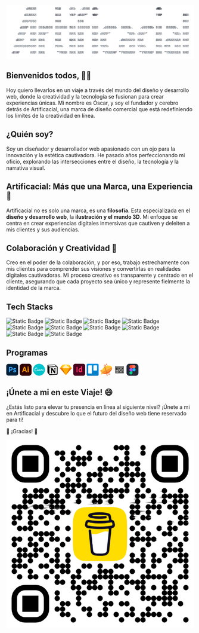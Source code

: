 ![Artificacial](https://github.com/artificacial/artificacial/blob/main/asciiArtificacial.png)

## Bienvenidos todos, 👋🏻 

Hoy quiero llevarlos en un viaje a través del mundo del diseño y desarrollo web, donde la creatividad y la tecnología se fusionan para crear experiencias únicas.
Mi nombre es Óscar, y soy el fundador y cerebro detrás de Artificacial, una marca de diseño comercial que está redefiniendo los límites de la creatividad en línea.

## ¿Quién soy?

Soy un diseñador y desarrollador web apasionado con un ojo para la innovación y la estética cautivadora. He pasado años perfeccionando mi oficio, explorando las intersecciones entre el diseño, la tecnología y la narrativa visual.

## Artificacial: Más que una Marca, una Experiencia 🔭

Artificacial no es solo una marca, es una **filosofía**. Esta especializada en el **diseño y desarrollo web**, la **ilustración y el mundo 3D**.
Mi enfoque se centra en crear experiencias digitales inmersivas que cautiven y deleiten a mis clientes y sus audiencias.

## Colaboración y Creatividad 👯 

Creo en el poder de la colaboración, y por eso, trabajo estrechamente con mis clientes para comprender sus visiones y convertirlas en realidades digitales cautivadoras.
Mi proceso creativo es transparente y centrado en el cliente, asegurando que cada proyecto sea único y represente fielmente la identidad de la marca.

## Tech Stacks
![Static Badge](https://img.shields.io/badge/HTML5-orange) ![Static Badge](https://img.shields.io/badge/CSS3-blue) ![Static Badge](https://img.shields.io/badge/JavaScript%20ES6-yellow) ![Static Badge](https://img.shields.io/badge/React-%2309D2F6) ![Static Badge](https://img.shields.io/badge/Tailwind%20CSS-%2318ADB4) ![Static Badge](https://img.shields.io/badge/Sass-%23C06190) ![Static Badge](https://img.shields.io/badge/Bootstrap-%237B11F3) ![Static Badge](https://img.shields.io/badge/NPM-%23C53635) ![Static Badge](https://img.shields.io/badge/GIT-%23E84D31) ![Static Badge](https://img.shields.io/badge/Next-black) 

## Programas
<span><img src="https://github.com/artificacial/artificacial/blob/main/logo/devicon--photoshop.png" width="32px" height="32px"><span> <span><img src="https://github.com/artificacial/artificacial/blob/main/logo/skill-icons--illustrator.png" width="32px" height="32px"><span> <span><img src="https://github.com/artificacial/artificacial/blob/main/logo/devicon--canva.png" width="32px" height="32px"><span> <span><img src="https://github.com/artificacial/artificacial/blob/main/logo/devicon--notion.png" width="32px" height="32px"><span> <span><img src="https://github.com/artificacial/artificacial/blob/main/logo/devicon--sketch.png" width="32px" height="32px"><span> <span><img src="https://github.com/artificacial/artificacial/blob/main/logo/logos--adobe-indesign.png" width="32px" height="32px"><span> <span><img src="https://github.com/artificacial/artificacial/blob/main/logo/logos--trello.png" width="32px" height="32px"><span> <span><img src="https://github.com/artificacial/artificacial/blob/main/logo/logos--zeplin.png" width="32px" height="32px"><span> <span><img src="https://github.com/artificacial/artificacial/blob/main/logo/openmoji--wireframes.png" width="32px" height="32px"><span> <span><img src="https://github.com/artificacial/artificacial/blob/main/logo/skill-icons--figma-dark.png" width="32px" height="32px"><span>


## ¡Únete a mi en este Viaje! 😄 

¿Estás listo para elevar tu presencia en línea al siguiente nivel? ¡Únete a mi en Artificacial y descubre lo que el futuro del diseño web tiene reservado para ti!

🎉 ¡Gracias! 🎉

![Buy Me A Coffe](https://github.com/artificacial/artificacial/blob/main/bmc_qr.png)
















